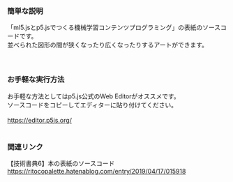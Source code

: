### 簡単な説明
「ml5.jsとp5.jsでつくる機械学習コンテンツプログラミング」の表紙のソースコードです。<br />
並べられた図形の間が狭くなったり広くなったりするアートができます。<br />
<br />
<br />
### お手軽な実行方法
お手軽な方法としてはp5.js公式のWeb Editorがオススメです。<br />
ソースコードをコピーしてエディターに貼り付けてください。<br />
<br />
https://editor.p5js.org/
<br />
<br />
### 関連リンク
【技術書典6】本の表紙のソースコード<br />
https://ritocopalette.hatenablog.com/entry/2019/04/17/015918
